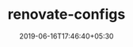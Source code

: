 ---
title: "renovate-configs"
date: 2019-06-16T17:46:40+05:30
type: "organisations"
org_name: "HashiCorp"
repo_desc: "Shared config files for Renovate Bot - https://renovatebot.com/docs/"
repo_link: https://github.com/hashicorp/renovate-configs


---